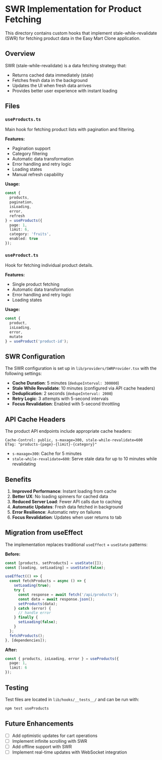 # SWR Implementation for Product Fetching

This directory contains custom hooks that implement stale-while-revalidate (SWR) for fetching product data in the Easy Mart Clone application.

## Overview

SWR (stale-while-revalidate) is a data fetching strategy that:
- Returns cached data immediately (stale)
- Fetches fresh data in the background
- Updates the UI when fresh data arrives
- Provides better user experience with instant loading

## Files

### `useProducts.ts`
Main hook for fetching product lists with pagination and filtering.

**Features:**
- Pagination support
- Category filtering
- Automatic data transformation
- Error handling and retry logic
- Loading states
- Manual refresh capability

**Usage:**
```typescript
const {
  products,
  pagination,
  isLoading,
  error,
  refresh
} = useProducts({
  page: 1,
  limit: 6,
  category: 'fruits',
  enabled: true
});
```

### `useProduct.ts`
Hook for fetching individual product details.

**Features:**
- Single product fetching
- Automatic data transformation
- Error handling and retry logic
- Loading states

**Usage:**
```typescript
const {
  product,
  isLoading,
  error,
  mutate
} = useProduct('product-id');
```

## SWR Configuration

The SWR configuration is set up in `lib/providers/SWRProvider.tsx` with the following settings:

- **Cache Duration**: 5 minutes (`dedupeInterval: 300000`)
- **Stale While Revalidate**: 10 minutes (configured via API cache headers)
- **Deduplication**: 2 seconds (`dedupeInterval: 2000`)
- **Retry Logic**: 3 attempts with 5-second intervals
- **Focus Revalidation**: Enabled with 5-second throttling

## API Cache Headers

The product API endpoints include appropriate cache headers:

```http
Cache-Control: public, s-maxage=300, stale-while-revalidate=600
ETag: "products-{page}-{limit}-{category}"
```

- `s-maxage=300`: Cache for 5 minutes
- `stale-while-revalidate=600`: Serve stale data for up to 10 minutes while revalidating

## Benefits

1. **Improved Performance**: Instant loading from cache
2. **Better UX**: No loading spinners for cached data
3. **Reduced Server Load**: Fewer API calls due to caching
4. **Automatic Updates**: Fresh data fetched in background
5. **Error Resilience**: Automatic retry on failures
6. **Focus Revalidation**: Updates when user returns to tab

## Migration from useEffect

The implementation replaces traditional `useEffect` + `useState` patterns:

**Before:**
```typescript
const [products, setProducts] = useState([]);
const [loading, setLoading] = useState(false);

useEffect(() => {
  const fetchProducts = async () => {
    setLoading(true);
    try {
      const response = await fetch('/api/products');
      const data = await response.json();
      setProducts(data);
    } catch (error) {
      // handle error
    } finally {
      setLoading(false);
    }
  };
  fetchProducts();
}, [dependencies]);
```

**After:**
```typescript
const { products, isLoading, error } = useProducts({
  page: 1,
  limit: 6
});
```

## Testing

Test files are located in `lib/hooks/__tests__/` and can be run with:

```bash
npm test useProducts
```

## Future Enhancements

- [ ] Add optimistic updates for cart operations
- [ ] Implement infinite scrolling with SWR
- [ ] Add offline support with SWR
- [ ] Implement real-time updates with WebSocket integration
